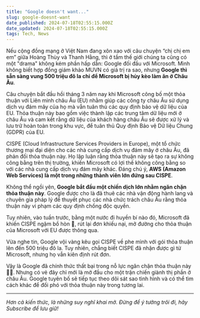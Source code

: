 ```yaml
---
title: "Google doesn't want..."
slug: google-doesnt-want
date_published: 2024-07-18T02:55:15.000Z
date_updated: 2024-07-18T02:55:15.000Z
tags: Tech, News
---
```


Nếu cộng đồng mạng ở Việt Nam đang xôn xao với câu chuyện “chị chị em em” giữa Hoàng Thùy và Thanh Hằng, thì ở tầm thế giới chúng ta cũng có một "drama" không kém phần hấp dẫn: Google đối đầu với Microsoft. Mình không biết hợp đồng giám khảo MUVN có giá trị ra sao, nhưng **Google thì sẵn sàng vung 500 triệu đô la chỉ để Microsoft bị hủy kèo làm ăn ở Châu Âu**.

Câu chuyện bắt đầu hồi tháng 3 năm nay khi Microsoft công bố một thỏa thuận với Liên minh châu Âu (EU) nhằm giúp các công ty châu Âu sử dụng dịch vụ đám mây của họ mà vẫn tuân thủ các quy định bảo vệ dữ liệu của EU. Thỏa thuận này bao gồm việc thành lập các trung tâm dữ liệu mới ở châu Âu và cam kết rằng dữ liệu của khách hàng châu Âu sẽ được xử lý và lưu trữ hoàn toàn trong khu vực, để tuân thủ Quy định Bảo vệ Dữ liệu Chung (GDPR) của EU.

CISPE (Cloud Infrastructure Services Providers in Europe), một tổ chức thương mại đại diện cho các nhà cung cấp dịch vụ đám mây ở châu Âu, đã phản đối thỏa thuận này. Họ lập luận rằng thỏa thuận này sẽ tạo ra sự không công bằng trên thị trường, khiến Microsoft có lợi thế không công bằng so với các nhà cung cấp dịch vụ đám mây khác. Đáng chú ý, **AWS (Amazon Web Services) là một trong những thành viên lớn đứng sau CISPE**.

Không thể ngồi yên, **Google bắt đầu một chiến dịch lớn nhằm ngăn chặn thỏa thuận này**. Google được cho là đã thuê các nhà vận động hành lang và chuyên gia pháp lý để thuyết phục các nhà chức trách châu Âu rằng thỏa thuận này vi phạm các quy định chống độc quyền.

Tuy nhiên, vào tuần trước, bằng một nước đi huyền bí nào đó, Microsoft đã khiến CISPE ngậm bồ hòn 🤭, rút lại đơn khiếu nại, mở đường cho thỏa thuận của Microsoft với EU được thông qua.

Vừa nghe tin, Google vội vàng kêu gọi CISPE về phe mình với gói thỏa thuận lên đến 500 triệu đô la. Tuy nhiên, chẳng biết CISPE đã nhận được gì từ Microsoft, nhưng họ vẫn kiên định rút đơn.

Vậy là Google đã chính thức thất bại trong nỗ lực ngăn chặn thỏa thuận này 🤷‍♂️. Nhưng có vẻ đây chỉ mới là mở đầu cho một trận chiến giành thị phần ở châu Âu. Google tuyên bố sẽ tiếp tục theo dõi sát sao tình hình và có thể tìm cách khác để đối phó với thỏa thuận này trong tương lai.

---

*Hơn cả kiến thức, là những suy nghĩ khai mở.
Đừng để ý tưởng trôi đi, hãy Subscribe để lưu giữ!*
